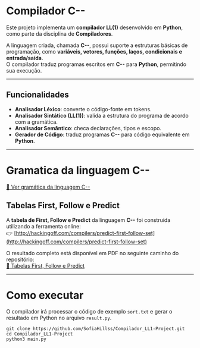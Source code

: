 # Compilador **C--**

Este projeto implementa um **compilador LL(1)** desenvolvido em **Python**, como parte da disciplina de **Compiladores**.  

A linguagem criada, chamada **C--**, possui suporte a estruturas básicas de programação, como **variáveis, vetores, funções, laços, condicionais e entrada/saída**.  
O compilador traduz programas escritos em **C--** para **Python**, permitindo sua execução.

---

## Funcionalidades

- **Analisador Léxico**: converte o código-fonte em tokens.  
- **Analisador Sintático (LL(1))**: valida a estrutura do programa de acordo com a gramática.  
- **Analisador Semântico**: checa declarações, tipos e escopo.  
- **Gerador de Código**: traduz programas **C--** para código equivalente em **Python**.  

---
#  Gramatica da linguagem C--

[📄 Ver gramática da linguagem C--](./Docs/gramatica-C--.txt)

## Tabelas First, Follow e Predict

A **tabela de First, Follow e Predict** da linguagem **C--** foi construída utilizando a ferramenta online:  
👉 [http://hackingoff.com/compilers/predict-first-follow-set](http://hackingoff.com/compilers/predict-first-follow-set)

O resultado completo está disponível em PDF no seguinte caminho do repositório:  
[📄 Tabelas First, Follow e Predict](./Docs/tabela_first_follow_predict.pdf)

---
# Como executar

O compilador irá processar o código de exemplo `sort.txt` e gerar o resultado em Python no arquivo `result.py`.

```
git clone https://github.com/SofiaHillss/Compilador_LL1-Project.git
cd Compilador_LL1-Project
python3 main.py

